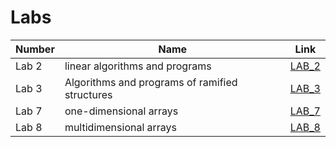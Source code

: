 # Labs 
| Number| Name | Link|
|--|--|--|
| Lab 2| linear algorithms and programs|[LAB_2](https://github.com/NAZARfedun/final2/blob/master/LAB_2/LAB_2.cpp)
| Lab 3| Algorithms and programs of ramified structures|[LAB_3](https://github.com/NAZARfedun/final2/blob/master/LAB_3/LAB_3.cpp)
| Lab 7| one-dimensional arrays|[LAB_7](https://github.com/NAZARfedun/final2/blob/master/LAB_7/LAB_7.cpp)  
| Lab 8| multidimensional arrays|[LAB_8](https://github.com/NAZARfedun/final2/blob/master/LAB_8/LAB_8.cpp)
